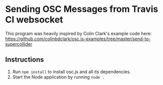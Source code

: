 # Sending OSC Messages from Travis CI websocket

This program was heavily inspired by Colin Clark's example code here: https://github.com/colinbdclark/osc.js-examples/tree/master/send-to-supercollider

## Instructions

1. Run <code>npm install</code> to install osc.js and all its dependencies.
2. Start the Node application by running <code>node .</code>